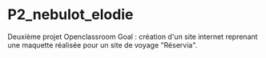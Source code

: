 # P2_nebulot_elodie
Deuxième projet Openclassroom 
Goal : création d'un site internet reprenant une maquette réalisée pour un site de voyage "Réservia".
